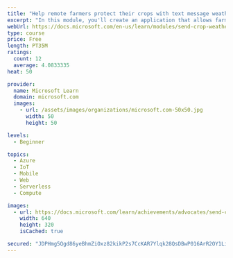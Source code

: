 ```yaml
---
title: "Help remote farmers protect their crops with text message weather alerts using Azure Functions"
excerpt: "In this module, you'll create an application that allows farmers to use text messaging to set up temperature alerts. These alerts can help farmers know when to plant, when to water, or when to protect their crops."
webUrl: https://docs.microsoft.com/en-us/learn/modules/send-crop-weather-alerts/
type: course
price: Free
length: PT35M
ratings:
  count: 12
  average: 4.0833335
heat: 50

provider:
  name: Microsoft Learn
  domain: microsoft.com
  images:
    - url: /assets/images/organizations/microsoft.com-50x50.jpg
      width: 50
      height: 50

levels:
  - Beginner

topics:
  - Azure
  - IoT
  - Mobile
  - Web
  - Serverless
  - Compute

images:
  - url: https://docs.microsoft.com/learn/achievements/advocates/send-crop-weather-alerts-social.png
    width: 640
    height: 320
    isCached: true

secured: "JDPHmg5Qgd86yeBhmZiOxz82kikP2s7CcKAR7Ylqk28QsDBwP016ArR2OY1Li1uCF8MmuYVk0nIkD4I4NSyXyF6qSyULdYG+uEdJk0CDsfEUURruo0gBuhXx8ACDsq9xsfIVlxXf/UaZMOm+NgDKrA5zS+bBPjA8PdHSlOXYcvBG5fJitLsqOZ5tu7HaqmqXSZQiBp41z2eLKnOTjYtpC1x+mGN/DsYjc93eXWOunLGnaaNx4IATWLicWgNF5GKyDZEoMhud4AYXVGZ45dmgRdcdTWo5h8sL7tAeQUd4fGnleWWupDUWsW0PIfWNj2nwvTi8QkuV0v0dtZBk6j0JXLXYnmQU7KZsOLhoZKATh9TqrA1086ve0GEewfhJ6Yd5hDQP61IxmVzSEwsJa9sbZ8biGwAn8nBdMduAWmMdX5I=;6RdE0vEI0V2wiuxQ5ydKGA=="
---
```


